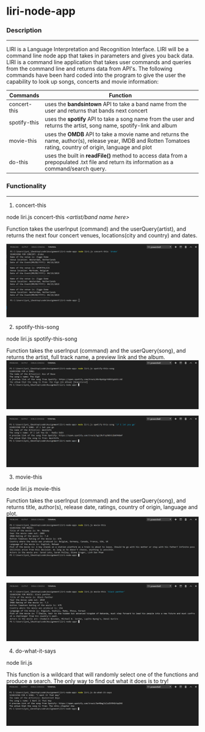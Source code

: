 # liri-node-app
### Description
---
LIRI is a Language Interpretation and Recognition Interface. LIRI will be a command line node app that takes in parameters and gives you back data. LIRI is a command line application that takes user commands and queries from the command line and returns data from API's. The following commands have been hard coded into the program to give the user the capability to look up songs, concerts and movie information:

Commands | Function
---------|---------
concert-this | uses the **bandsintown** API to take a band name from the user and returns that bands next concert
spotify-this | uses the **spotify** API to take a song name from the user and returns the artist, song name, spotify-link and album 
movie-this | uses the **OMDB** API to take a movie name and returns the name, author(s), release year, IMDB and Rotten Tomatoes rating, country of origin, language and plot 
do-this | uses the built in **readFile()** method to access data from a prepopulated .txt file and return its information as a command/search query.

### Functionality
--- 
1. concert-this 

node liri.js concert-this *<artist/band name here>*

Function takes the userInput (command) and the userQuery(artist), and returns the next four concert venues, locations(city and country) and dates.

![concert-this](https://github.com/Skajogbola/liri-node-app/blob/master/Images/concert-this.PNG)

2. spotify-this-song

node liri.js spotify-this-song *<song name here>*

Function takes the userInput (command) and the userQuery(song), and returns the artist, full track name, a preview link and the album.
![spotify-this](https://github.com/Skajogbola/liri-node-app/blob/master/Images/spotify-this-song-default.PNG)

![spotify-this](https://github.com/Skajogbola/liri-node-app/blob/master/Images/spotify-this-song.PNG)

3. movie-this

node liri.js movie-this *<movie name here>*

Function takes the userInput (command) and the userQuery(song), and returns title, author(s), release date, ratings, country of origin, language and plot.
![movie-this](https://github.com/Skajogbola/liri-node-app/blob/master/Images/movie-this-default.PNG)

![movie-this](https://github.com/Skajogbola/liri-node-app/blob/master/Images/movie-this.PNG)

4. do-what-it-says

node liri.js *<do-what-it-says>*

This function is a wildcard that will randomly select one of the functions and produce a search. The only way to find out what it does is to try!
![do-what-it-says](https://github.com/Skajogbola/liri-node-app/blob/master/Images/do-what-it-says.PNG)
